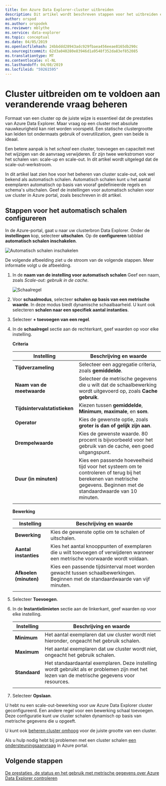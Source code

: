 ```yaml
---
title: Een Azure Data Explorer-cluster uitbreiden
description: Dit artikel wordt beschreven stappen voor het uitbreiden en schalen in een Azure Data Explorer-cluster op basis van veranderende vraag.
author: orspod
ms.author: orspodek
ms.reviewer: mblythe
ms.service: data-explorer
ms.topic: conceptual
ms.date: 04/05/2019
ms.openlocfilehash: 24bbddd28943adc929fbaea456eeae8165db290c
ms.sourcegitcommit: 62d3a040280e83946d1a9548f352da83ef852085
ms.translationtype: MT
ms.contentlocale: nl-NL
ms.lasthandoff: 04/08/2019
ms.locfileid: "59261595"
---
```

# <a name="manage-cluster-scale-out-to-accommodate-changing-demand"></a>Cluster uitbreiden om te voldoen aan veranderende vraag beheren

Formaat van een cluster op de juiste wijze is essentieel dat de prestaties van Azure Data Explorer. Maar vraag op een cluster met absolute nauwkeurigheid kan niet worden voorspeld. Een statische clustergrootte kan leiden tot ondermaats gebruik of overutilization, geen van beide is ideaal.

Een betere aanpak is het *schaal* een cluster, toevoegen en capaciteit met het wijzigen van de aanvraag verwijderen. Er zijn twee werkstromen voor het schalen van: scale-up en scale-out. In dit artikel wordt uitgelegd dat de scale-out-werkstroom.

In dit artikel laat zien hoe voor het beheren van cluster scale-out, ook wel bekend als automatisch schalen. Automatisch schalen kunt u het aantal exemplaren automatisch op basis van vooraf gedefinieerde regels en schema's uitschalen. Geef de instellingen voor automatisch schalen voor uw cluster in Azure portal, zoals beschreven in dit artikel.

## <a name="steps-to-configure-autoscale"></a>Stappen voor het automatisch schalen configureren

In de Azure-portal, gaat u naar uw clusterbron Data Explorer. Onder de **instellingen** kop, selecteer **uitschalen**. Op de **configureren** tabblad **automatisch schalen inschakelen**.

   ![Automatisch schalen inschakelen](media/manage-cluster-scaling/enable-autoscale.png)

De volgende afbeelding ziet u de stroom van de volgende stappen. Meer informatie volgt u de afbeelding.

1. In de **naam van de instelling voor automatisch schalen** Geef een naam, zoals *Scale-out: gebruik in de cache*. 

   ![Schaalregel](media/manage-cluster-scaling/scale-rule.png)

2. Voor **schaalmodus**, selecteer **schalen op basis van een metrische waarde**. In deze modus biedt dynamische schaalbaarheid. U kunt ook selecteren **schalen naar een specifiek aantal instanties**.

3. Selecteer **+ toevoegen van een regel**.

4. In de **schaalregel** sectie aan de rechterkant, geef waarden op voor elke instelling.

    **Criteria**

    | Instelling | Beschrijving en waarde |
    | --- | --- |
    | **Tijdverzameling** | Selecteer een aggregatie criteria, zoals **gemiddelde**. |
    | **Naam van de meetwaarde** | Selecteer de metrische gegevens die u wilt dat de schaalbewerking wordt uitgevoerd op, zoals **Cache gebruik**. |
    | **Tijdsintervalstatistieken** | Kiezen tussen **gemiddelde**, **Minimum**, **maximale**, en **som**. |
    | **Operator** | Kies de gewenste optie, zoals **groter is dan of gelijk zijn aan**. |
    | **Drempelwaarde** | Kies de gewenste waarde. 80 procent is bijvoorbeeld voor het gebruik van de cache, een goed uitgangspunt. |
    | **Duur (in minuten)** | Kies een passende hoeveelheid tijd voor het systeem om te controleren of terug bij het berekenen van metrische gegevens. Beginnen met de standaardwaarde van 10 minuten. |
    |  |  |

    **Bewerking**

    | Instelling | Beschrijving en waarde |
    | --- | --- |
    | **Bewerking** | Kies de gewenste optie om te schalen of uitschalen. |
    | **Aantal instanties** | Kies het aantal knooppunten of exemplaren die u wilt toevoegen of verwijderen wanneer een metrische voorwaarde wordt voldaan. |
    | **Afkoelen (minuten)** | Kies een passende tijdsinterval moet worden gewacht tussen schaalbewerkingen. Beginnen met de standaardwaarde van vijf minuten. |
    |  |  |

5. Selecteer **Toevoegen**.

6. In de **Instantielimieten** sectie aan de linkerkant, geef waarden op voor elke instelling.

    | Instelling | Beschrijving en waarde |
    | --- | --- |
    | **Minimum** | Het aantal exemplaren dat uw cluster wordt niet hieronder, ongeacht het gebruik schalen. |
    | **Maximum** | Het aantal exemplaren dat uw cluster wordt niet, ongeacht het gebruik schalen. |
    | **Standaard** | Het standaardaantal exemplaren. Deze instelling wordt gebruikt als er problemen zijn met het lezen van de metrische gegevens voor resources. |
    |  |  |

7. Selecteer **Opslaan**.

U hebt nu een scale-out-bewerking voor uw Azure Data Explorer cluster geconfigureerd. Een andere regel voor een bewerking schaal toevoegen. Deze configuratie kunt uw cluster schalen dynamisch op basis van metrische gegevens die u opgeeft.

U kunt ook [beheren cluster omhoog](manage-cluster-scale-up.md) voor de juiste grootte van een cluster.

Als u hulp nodig hebt bij problemen met een cluster schalen [een ondersteuningsaanvraag](https://portal.azure.com/#blade/Microsoft_Azure_Support/HelpAndSupportBlade/overview) in Azure portal.

## <a name="next-steps"></a>Volgende stappen

[De prestaties, de status en het gebruik met metrische gegevens over Azure Data Explorer controleren](using-metrics.md)

